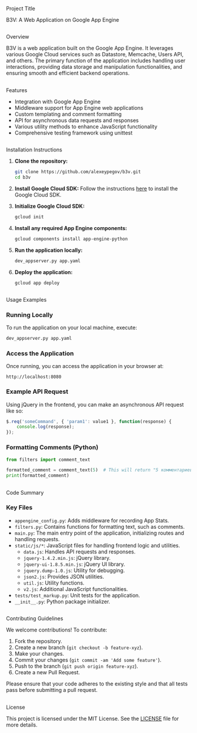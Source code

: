 Project Title

B3V: A Web Application on Google App Engine

##
Overview

B3V is a web application built on the Google App Engine. It leverages various Google Cloud services such as Datastore, Memcache, Users API, and others. The primary function of the application includes handling user interactions, providing data storage and manipulation functionalities, and ensuring smooth and efficient backend operations.

##
Features

- Integration with Google App Engine
- Middleware support for App Engine web applications
- Custom templating and comment formatting
- API for asynchronous data requests and responses
- Various utility methods to enhance JavaScript functionality
- Comprehensive testing framework using unittest

##
Installation Instructions

1. **Clone the repository:**
    ```bash
    git clone https://github.com/alexeypegov/b3v.git
    cd b3v
    ```

2. **Install Google Cloud SDK:**
    Follow the instructions [here](https://cloud.google.com/sdk/docs/install) to install the Google Cloud SDK.

3. **Initialize Google Cloud SDK:**
    ```bash
    gcloud init
    ```

4. **Install any required App Engine components:**
    ```bash
    gcloud components install app-engine-python
    ```

5. **Run the application locally:**
    ```bash
    dev_appserver.py app.yaml
    ```

6. **Deploy the application:**
    ```bash
    gcloud app deploy
    ```

##
Usage Examples

### Running Locally

To run the application on your local machine, execute:
```bash
dev_appserver.py app.yaml
```

### Access the Application

Once running, you can access the application in your browser at:
```
http://localhost:8080
```

### Example API Request

Using jQuery in the frontend, you can make an asynchronous API request like so:
```javascript
$.req('someCommand', { 'param1': value1 }, function(response) {
    console.log(response);
});
```

### Formatting Comments (Python)
```python
from filters import comment_text

formatted_comment = comment_text(5)  # This will return "5 комментариев"
print(formatted_comment)
```

##
Code Summary

### Key Files

- `appengine_config.py`: Adds middleware for recording App Stats.
- `filters.py`: Contains functions for formatting text, such as comments.
- `main.py`: The main entry point of the application, initializing routes and handling requests.
- `static/js/*`: JavaScript files for handling frontend logic and utilities.
  - `data.js`: Handles API requests and responses.
  - `jquery-1.4.2.min.js`: jQuery library.
  - `jquery-ui-1.8.5.min.js`: jQuery UI library.
  - `jquery.dump-1.0.js`: Utility for debugging.
  - `json2.js`: Provides JSON utilities.
  - `util.js`: Utility functions.
  - `v2.js`: Additional JavaScript functionalities.
- `tests/test_markup.py`: Unit tests for the application.
- `__init__.py`: Python package initializer.

##
Contributing Guidelines

We welcome contributions! To contribute:

1. Fork the repository.
2. Create a new branch (`git checkout -b feature-xyz`).
3. Make your changes.
4. Commit your changes (`git commit -am 'Add some feature'`).
5. Push to the branch (`git push origin feature-xyz`).
6. Create a new Pull Request.

Please ensure that your code adheres to the existing style and that all tests pass before submitting a pull request.

##
License

This project is licensed under the MIT License. See the [LICENSE](https://github.com/alexeypegov/b3v/blob/master/LICENSE) file for more details.